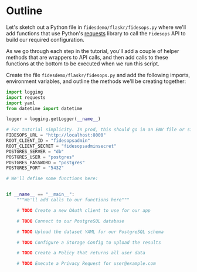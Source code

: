 # Outline


Let's sketch out a Python file in `fidesdemo/flaskr/fidesops.py` where we'll add functions that use Python's [requests](https://docs.python-requests.org/en/latest/)
library to call the `Fidesops` API to build our required configuration.

As we go through each step in the tutorial, you'll add a couple of helper methods that are wrappers to API calls, and
then add calls to these functions at the bottom to be executed when we run this script.

Create the file `fidesdemo/flaskr/fidesops.py` and add the following imports, environment variables,
and outline the methods we'll be creating together: 
```python
import logging
import requests
import yaml
from datetime import datetime

logger = logging.getLogger(__name__)

# For tutorial simplicity. In prod, this should go in an ENV file or similar.
FIDESOPS_URL = "http://localhost:8000"
ROOT_CLIENT_ID = "fidesopsadmin"
ROOT_CLIENT_SECRET = "fidesopsadminsecret"
POSTGRES_SERVER = "db"
POSTGRES_USER = "postgres"
POSTGRES_PASSWORD = "postgres"
POSTGRES_PORT = "5432"

# We'll define some functions here:


if __name__ == "__main__":
    """We'll add calls to our functions here"""

    # TODO Create a new OAuth client to use for our app

    # TODO Connect to our PostgreSQL database

    # TODO Upload the dataset YAML for our PostgreSQL schema

    # TODO Configure a Storage Config to upload the results

    # TODO Create a Policy that returns all user data

    # TODO Execute a Privacy Request for user@example.com

```
